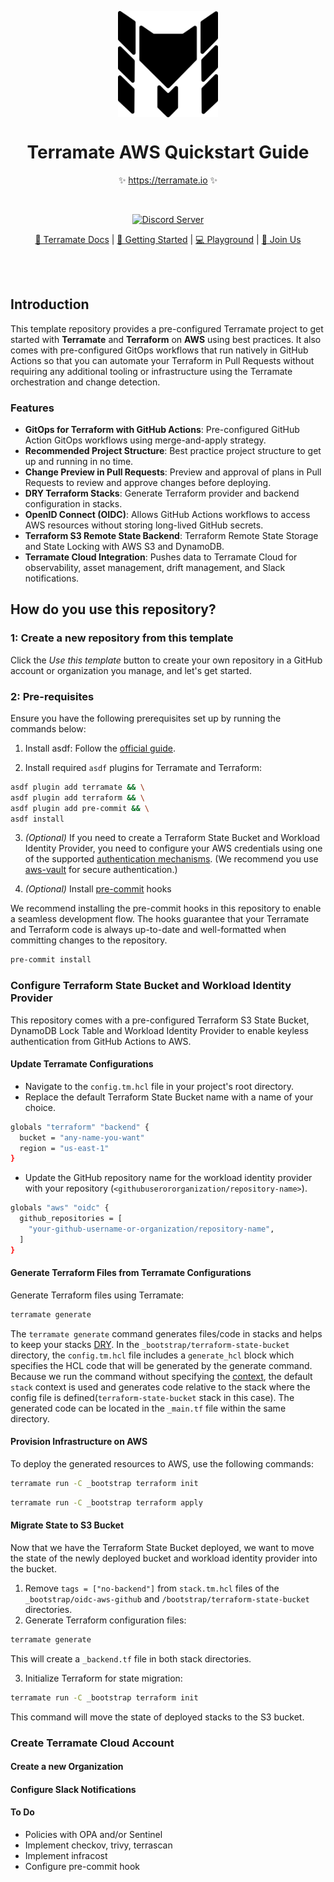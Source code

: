 <p align="center">
  <picture width="160px" align="center">
      <source media="(prefers-color-scheme: dark)" srcset="https://raw.githubusercontent.com/terramate-io/brand/5a799813d429116741243b9b06a9f034a3991bf3/darkmode/stamp.svg">
      <img alt="Terramate" src="https://raw.githubusercontent.com/terramate-io/brand/5a799813d429116741243b9b06a9f034a3991bf3/whitemode/stamp.svg" width="160px" align="center">
    </picture>
  <h1 align="center">Terramate AWS Quickstart Guide</h1>
  <p align="center">
    ✨ <a href="https://terramate.io/docs/cli">https://terramate.io</a> ✨
    <br/>
  </p>
</p>
<br/>

<p align="center">
  <a href="https://terramate.io/discord" rel="nofollow"><img src="https://img.shields.io/discord/1088753599951151154?label=Discord&logo=discord&logoColor=white" alt="Discord Server"></a>
</p>
<p align="center">
  <a href="https://terramate.io/docs">📖 Terramate Docs</a> | <a href="https://terramate.io/docs/cli/getting-started">🚀 Getting Started</a> | <a href="https://play.terramate.io">💻 Playground</a> | <a href="https://jobs.ashbyhq.com/terramate" title="Terramate Job Board">🙌 Join Us</a>
</p>

<br>
<br>

## Introduction

This template repository provides a pre-configured Terramate project to get started with **Terramate** and **Terraform** on **AWS**
using best practices. It also comes with pre-configured GitOps workflows that run natively in GitHub Actions so that you
can automate your Terraform in Pull Requests without requiring any additional tooling or infrastructure using the
Terramate orchestration and change detection.

### Features

- **GitOps for Terraform with GitHub Actions**: Pre-configured GitHub Action GitOps workflows using merge-and-apply strategy.
- **Recommended Project Structure**: Best practice project structure to get up and running in no time.
- **Change Preview in Pull Requests**: Preview and approval of plans in Pull Requests to review and approve changes before deploying.
- **DRY Terraform Stacks**: Generate Terraform provider and backend configuration in stacks.
- **OpenID Connect (OIDC)**: Allows GitHub Actions workflows to access AWS resources without storing long-lived GitHub secrets.
- **Terraform S3 Remote State Backend**: Terraform Remote State Storage and State Locking with AWS S3 and DynamoDB.
- **Terramate Cloud Integration**: Pushes data to Terramate Cloud for observability, asset management, drift management, and Slack notifications.

## How do you use this repository?

### 1: Create a new repository from this template

Click the *Use this template* button to create your own repository in a GitHub
account or organization you manage, and let's get started.

### 2: Pre-requisites

Ensure you have the following prerequisites set up by running the commands below:

1. Install asdf: Follow the [official guide](https://asdf-vm.com/guide/getting-started.html).

2. Install required `asdf` plugins for Terramate and Terraform:

```bash {"id":"01J1JT8YYGYKVJRHBD9XHKB0DM"}
asdf plugin add terramate && \
asdf plugin add terraform && \
asdf plugin add pre-commit && \
asdf install
```

3. *(Optional)* If you need to create a Terraform State Bucket and Workload Identity Provider, you need to configure your AWS
   credentials using one of the supported [authentication mechanisms](https://registry.terraform.io/providers/hashicorp/aws/latest/docs#authentication-and-configuration).
   (We recommend you use [aws-vault](https://github.com/99designs/aws-vault) for secure authentication.)

4. *(Optional)* Install [pre-commit](https://pre-commit.com/) hooks

We recommend installing the pre-commit hooks in this repository to enable a seamless development flow. The hooks guarantee
that your Terramate and Terraform code is always up-to-date and well-formatted when committing changes to the repository.

```sh {"id":"01J1JT8YYGYKVJRHBD9YKZ85DN"}
pre-commit install
```

### Configure Terraform State Bucket and Workload Identity Provider

This repository comes with a pre-configured Terraform S3 State Bucket, DynamoDB Lock Table and Workload Identity Provider to enable keyless authentication from GitHub Actions to AWS.

#### Update Terramate Configurations

- Navigate to the `config.tm.hcl` file in your project's root directory.
- Replace the default Terraform State Bucket name with a name of your choice.

```bash {"id":"01J1JT8YYGYKVJRHBD9ZAD01MK"}
globals "terraform" "backend" {
  bucket = "any-name-you-want"
  region = "us-east-1"
}
```

- Update the GitHub repository name for the workload identity provider with your repository (`<githubuserororganization/repository-name>`).

```bash {"id":"01J1JT8YYGYKVJRHBDA0JM1GWG"}
globals "aws" "oidc" {
  github_repositories = [
    "your-github-username-or-organization/repository-name",
  ]
}
```

#### Generate Terraform Files from Terramate Configurations

Generate Terraform files using Terramate:

```bash {"id":"01J1JT8YYGYKVJRHBDA0VBY9QM"}
terramate generate
```

The `terramate generate` command generates files/code in stacks and helps to keep your stacks [DRY](https://terramate.io/docs/cli/code-generation/#introduction). In the `_bootstrap/terraform-state-bucket` directory, the `config.tm.hcl` file includes a `generate_hcl` block which specifies the HCL code that will be generated by the generate command.
Because we run the command without specifying the [context](https://terramate.io/docs/cli/code-generation/#generation-context), the default `stack` context is used and generates code relative to the stack where the config file is defined(`terraform-state-bucket` stack in this case). The generated code can be located in the `_main.tf` file within the same directory.

#### Provision Infrastructure on AWS

To deploy the generated resources to AWS, use the following commands:

```bash {"id":"01J1JT8YYGYKVJRHBDA4CX847T"}
terramate run -C _bootstrap terraform init
```

```bash {"id":"01J1JTDAV2NGS9KWSF28BPGGTP"}
terramate run -C _bootstrap terraform apply
```

#### Migrate State to S3 Bucket

Now that we have the Terraform State Bucket deployed, we want to move the state of the newly deployed bucket and workload
identity provider into the bucket.

1. Remove `tags = ["no-backend"]` from `stack.tm.hcl` files of the `_bootstrap/oidc-aws-github` and
   `/bootstrap/terraform-state-bucket` directories.
2. Generate Terraform configuration files:

```bash {"id":"01J1JT8YYGYKVJRHBDA81AX6XY"}
terramate generate
```

This will create a `_backend.tf` file in both stack directories.

3. Initialize Terraform for state migration:

```bash {"id":"01J1JT8YYGYKVJRHBDA96A9XGR"}
terramate run -C _bootstrap terraform init
```

This command will move the state of deployed stacks to the S3 bucket.

### Create Terramate Cloud Account

#### Create a new Organization

#### Configure Slack Notifications

#### To Do

- Policies with OPA and/or Sentinel
- Implement checkov, trivy, terrascan
- Implement infracost
- Configure pre-commit hook
